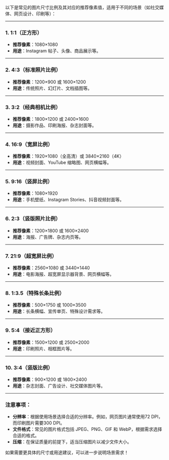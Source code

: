 以下是常见的图片尺寸比例及其对应的推荐像素值，适用于不同的场景（如社交媒体、网页设计、印刷等）：

---

### 1. **1:1（正方形）**
   - **推荐像素**：1080×1080
   - **用途**：Instagram 帖子、头像、商品展示等。

---

### 2. **4:3（标准照片比例）**
   - **推荐像素**：1200×900 或 1600×1200
   - **用途**：传统照片、幻灯片、文档插图等。

---

### 3. **3:2（经典相机比例）**
   - **推荐像素**：1800×1200 或 2400×1600
   - **用途**：摄影作品、印刷海报、杂志封面等。

---

### 4. **16:9（宽屏比例）**
   - **推荐像素**：1920×1080（全高清）或 3840×2160（4K）
   - **用途**：视频封面、YouTube 缩略图、网页横幅等。

---

### 5. **9:16（竖屏比例）**
   - **推荐像素**：1080×1920
   - **用途**：手机壁纸、Instagram Stories、抖音视频封面等。

---

### 6. **2:3（竖版照片比例）**
   - **推荐像素**：1200×1800 或 1600×2400
   - **用途**：海报、广告牌、杂志内页等。

---

### 7. **21:9（超宽屏比例）**
   - **推荐像素**：2560×1080 或 3440×1440
   - **用途**：电影海报、超宽屏显示器背景、网页横幅等。

---

### 8. **1:3.5（特殊长条比例）**
   - **推荐像素**：500×1750 或 1000×3500
   - **用途**：长条横幅、宣传单页、特殊设计需求等。

---

### 9. **5:4（接近正方形）**
   - **推荐像素**：1500×1200 或 2500×2000
   - **用途**：印刷照片、相框图片等。

---

### 10. **3:4（竖版比例）**
   - **推荐像素**：900×1200 或 1800×2400
   - **用途**：杂志封面、广告设计、社交媒体图片等。

---

### 注意事项：
- **分辨率**：根据使用场景选择合适的分辨率。例如，网页图片通常使用72 DPI，而印刷图片需要300 DPI。
- **文件格式**：常见的图片格式包括 JPEG、PNG、GIF 和 WebP，根据需求选择合适的格式。
- **压缩**：在保证质量的前提下，适当压缩图片以减少文件大小。

如果需要更具体的尺寸或用途建议，可以进一步说明场景需求！

